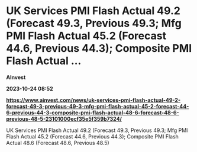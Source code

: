 # UK Services PMI Flash Actual 49.2 (Forecast 49.3, Previous 49.3; Mfg PMI Flash Actual 45.2 (Forecast 44.6, Previous 44.3); Composite PMI Flash Actual ...
**AInvest**

**2023-10-24 08:52**

**https://www.ainvest.com/news/uk-services-pmi-flash-actual-49-2-forecast-49-3-previous-49-3-mfg-pmi-flash-actual-45-2-forecast-44-6-previous-44-3-composite-pmi-flash-actual-48-6-forecast-48-6-previous-48-5-23101000ecf35e5f359b7324/**

UK Services PMI Flash Actual 49.2 (Forecast 49.3, Previous 49.3; Mfg PMI Flash Actual 45.2 (Forecast 44.6, Previous 44.3); Composite PMI Flash Actual 48.6 (Forecast 48.6, Previous 48.5)